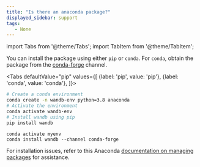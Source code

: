 ```yaml
---
title: "Is there an anaconda package?"
displayed_sidebar: support
tags:
   - None
---
```

import Tabs from '@theme/Tabs';
import TabItem from '@theme/TabItem';

You can install the package using either `pip` or `conda`. For `conda`, obtain the package from the [conda-forge](https://conda-forge.org) channel.

<Tabs
  defaultValue="pip"
  values={[
    {label: 'pip', value: 'pip'},
    {label: 'conda', value: 'conda'},
  ]}>
  <TabItem value="pip">

```bash
# Create a conda environment
conda create -n wandb-env python=3.8 anaconda
# Activate the environment
conda activate wandb-env
# Install wandb using pip
pip install wandb
```

  </TabItem>
  <TabItem value="conda">

```
conda activate myenv
conda install wandb --channel conda-forge
```

  </TabItem>
</Tabs>

For installation issues, refer to this Anaconda [documentation on managing packages](https://docs.conda.io/projects/conda/en/latest/user-guide/tasks/manage-pkgs.html) for assistance.